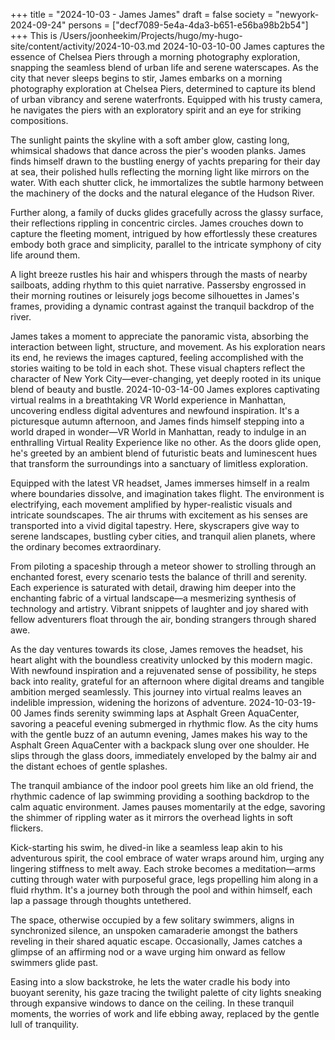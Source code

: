 +++
title = "2024-10-03 - James James"
draft = false
society = "newyork-2024-09-24"
persons = ["decf7089-5e4a-4da3-b651-e56ba98b2b54"]
+++
This is /Users/joonheekim/Projects/hugo/my-hugo-site/content/activity/2024-10-03.md
2024-10-03-10-00
James captures the essence of Chelsea Piers through a morning photography exploration, snapping the seamless blend of urban life and serene waterscapes.
As the city that never sleeps begins to stir, James embarks on a morning photography exploration at Chelsea Piers, determined to capture its blend of urban vibrancy and serene waterfronts. Equipped with his trusty camera, he navigates the piers with an exploratory spirit and an eye for striking compositions.

The sunlight paints the skyline with a soft amber glow, casting long, whimsical shadows that dance across the pier's wooden planks. James finds himself drawn to the bustling energy of yachts preparing for their day at sea, their polished hulls reflecting the morning light like mirrors on the water. With each shutter click, he immortalizes the subtle harmony between the machinery of the docks and the natural elegance of the Hudson River.

Further along, a family of ducks glides gracefully across the glassy surface, their reflections rippling in concentric circles. James crouches down to capture the fleeting moment, intrigued by how effortlessly these creatures embody both grace and simplicity, parallel to the intricate symphony of city life around them.

A light breeze rustles his hair and whispers through the masts of nearby sailboats, adding rhythm to this quiet narrative. Passersby engrossed in their morning routines or leisurely jogs become silhouettes in James's frames, providing a dynamic contrast against the tranquil backdrop of the river.

James takes a moment to appreciate the panoramic vista, absorbing the interaction between light, structure, and movement. As his exploration nears its end, he reviews the images captured, feeling accomplished with the stories waiting to be told in each shot. These visual chapters reflect the character of New York City—ever-changing, yet deeply rooted in its unique blend of beauty and bustle.
2024-10-03-14-00
James explores captivating virtual realms in a breathtaking VR World experience in Manhattan, uncovering endless digital adventures and newfound inspiration.
It's a picturesque autumn afternoon, and James finds himself stepping into a world draped in wonder—VR World in Manhattan, ready to indulge in an enthralling Virtual Reality Experience like no other. As the doors glide open, he's greeted by an ambient blend of futuristic beats and luminescent hues that transform the surroundings into a sanctuary of limitless exploration. 

Equipped with the latest VR headset, James immerses himself in a realm where boundaries dissolve, and imagination takes flight. The environment is electrifying, each movement amplified by hyper-realistic visuals and intricate soundscapes. The air thrums with excitement as his senses are transported into a vivid digital tapestry. Here, skyscrapers give way to serene landscapes, bustling cyber cities, and tranquil alien planets, where the ordinary becomes extraordinary.

From piloting a spaceship through a meteor shower to strolling through an enchanted forest, every scenario tests the balance of thrill and serenity. Each experience is saturated with detail, drawing him deeper into the enchanting fabric of a virtual landscape—a mesmerizing synthesis of technology and artistry. Vibrant snippets of laughter and joy shared with fellow adventurers float through the air, bonding strangers through shared awe.

As the day ventures towards its close, James removes the headset, his heart alight with the boundless creativity unlocked by this modern magic. With newfound inspiration and a rejuvenated sense of possibility, he steps back into reality, grateful for an afternoon where digital dreams and tangible ambition merged seamlessly. This journey into virtual realms leaves an indelible impression, widening the horizons of adventure.
2024-10-03-19-00
James finds serenity swimming laps at Asphalt Green AquaCenter, savoring a peaceful evening submerged in rhythmic flow.
As the city hums with the gentle buzz of an autumn evening, James makes his way to the Asphalt Green AquaCenter with a backpack slung over one shoulder. He slips through the glass doors, immediately enveloped by the balmy air and the distant echoes of gentle splashes.

The tranquil ambiance of the indoor pool greets him like an old friend, the rhythmic cadence of lap swimming providing a soothing backdrop to the calm aquatic environment. James pauses momentarily at the edge, savoring the shimmer of rippling water as it mirrors the overhead lights in soft flickers.

Kick-starting his swim, he dived-in like a seamless leap akin to his adventurous spirit, the cool embrace of water wraps around him, urging any lingering stiffness to melt away. Each stroke becomes a meditation—arms cutting through water with purposeful grace, legs propelling him along in a fluid rhythm. It's a journey both through the pool and within himself, each lap a passage through thoughts untethered.

The space, otherwise occupied by a few solitary swimmers, aligns in synchronized silence, an unspoken camaraderie amongst the bathers reveling in their shared aquatic escape. Occasionally, James catches a glimpse of an affirming nod or a wave urging him onward as fellow swimmers glide past.

Easing into a slow backstroke, he lets the water cradle his body into buoyant serenity, his gaze tracing the twilight palette of city lights sneaking through expansive windows to dance on the ceiling. In these tranquil moments, the worries of work and life ebbing away, replaced by the gentle lull of tranquility.
